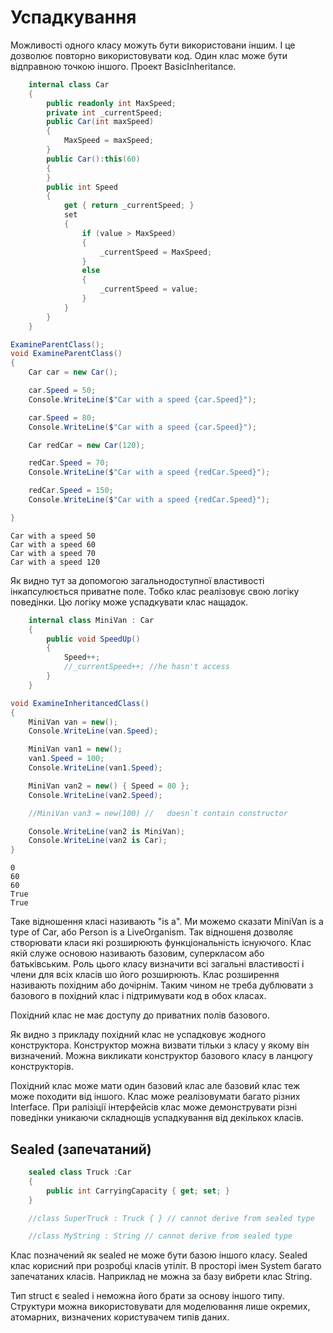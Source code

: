 # Успадкування

Можливості одного класу можуть бути використовани іншим. І це дозволює повторно використовувати код. Один клас може бути відправною точкою іншого. Проект BasicInheritance.

```cs
    internal class Car
    {
        public readonly int MaxSpeed;
        private int _currentSpeed;
        public Car(int maxSpeed)
        {
            MaxSpeed = maxSpeed;
        }
        public Car():this(60) 
        {
        }
        public int Speed 
        { 
            get { return _currentSpeed; }
            set
            {
                if (value > MaxSpeed)
                {
                    _currentSpeed = MaxSpeed;
                }
                else
                {
                    _currentSpeed = value;
                }
            }
        }
    }
```
```cs
ExamineParentClass();
void ExamineParentClass()
{
    Car car = new Car();

    car.Speed = 50;
    Console.WriteLine($"Car with a speed {car.Speed}");

    car.Speed = 80;
    Console.WriteLine($"Car with a speed {car.Speed}");

    Car redCar = new Car(120);

    redCar.Speed = 70;
    Console.WriteLine($"Car with a speed {redCar.Speed}");

    redCar.Speed = 150;
    Console.WriteLine($"Car with a speed {redCar.Speed}");

}
```
```
Car with a speed 50
Car with a speed 60
Car with a speed 70
Car with a speed 120
```
Як видно тут за допомогою загальнодоступної властивості інкапсулюється приватне поле. Тобко клас реалізовує свою логіку поведінки. Цю логіку може успадкувати клас нащадок.

```cs
    internal class MiniVan : Car
    {
        public void SpeedUp()
        {
            Speed++;
            //_currentSpeed++; //he hasn't access
        }
    }
```
```cs
void ExamineInheritancedClass()
{
    MiniVan van = new();
    Console.WriteLine(van.Speed);

    MiniVan van1 = new();
    van1.Speed = 100;
    Console.WriteLine(van1.Speed);

    MiniVan van2 = new() { Speed = 80 };
    Console.WriteLine(van2.Speed);

    //MiniVan van3 = new(100) //   doesn`t contain constructor

    Console.WriteLine(van2 is MiniVan);
    Console.WriteLine(van2 is Car);
}
```
```
0
60
60
True
True
```
Таке відношення класі називають "is a". Ми можемо cказати MiniVan is a type of Car, або Person is a LiveOrganism. Так відношеня дозволяє створювати класи які розширюють функціональність існуючого.  Клас якій служе основою називають базовим, суперкласом або батьківським. Роль цього класу визначити всі загальні властивості і члени для всіх класів шо його розширюють. Клас розширення називають похідним або дочірнім. Таким чином не треба дублювати з базового в похідний клас і підтримувати код в обох класах.

Похідний клас не має доступу до приватних полів базового. 

Як видно з прикладу похідний клас не успадковує жодного конструктора. Конструктор можна визвати тільки з класу у якому він визначений. Можна викликати конструктор базового класу в ланцюгу конструкторів.

Похідний клас може мати один базовий клас але базовий клас теж може походити від іншого. Клас може реалізовумати багато різних Interface. При ралізіції інтерфейсів клас може демонструвати різні поведінки уникаючи складнощів успадкування від декількох класів.

## Sealed (запечатаний)

```cs
    sealed class Truck :Car
    {
        public int CarryingCapacity { get; set; }
    }

    //class SuperTruck : Truck { } // cannot derive from sealed type

    //class MyString : String // cannot derive from sealed type
```
Клас позначений як sealed не може бути базою іншого класу. Sealed клас корисний при розробці класів утіліт. В просторі імен System багато запечатаних класів. Наприклад не можна за базу вибрети клас String. 

Тип struct є sealed і неможна його брати за основу іншого типу. Структури можна використовувати для моделювання лише окремих, атомарних, визначених користувачем типів даних.






